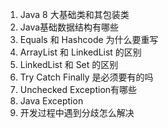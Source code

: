 1. Java 8 大基础类和其包装类
2. Java基础数据结构有哪些
3. Equals 和 Hashcode 为什么要重写
4. ArrayList 和 LinkedList 的区别
5. LinkedList 和 Set 的区别
6. Try Catch Finally 是必须要有的吗
7. Unchecked Exception有哪些
8. Java Exception
9. 开发过程中遇到分歧怎么解决